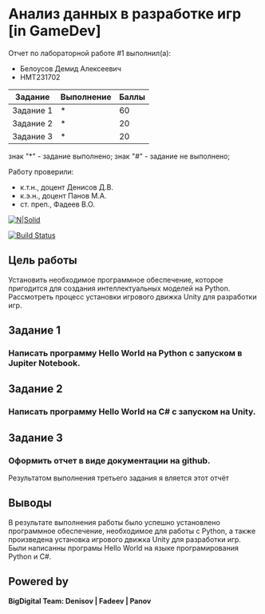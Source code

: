 # Анализ данных в разработке игр [in GameDev]
Отчет по лабораторной работе #1 выполнил(а):
- Белоусов Демид Алексеевич
- НМТ231702

| Задание | Выполнение | Баллы |
| ------ | ------ | ------ |
| Задание 1 | * | 60 |
| Задание 2 | * | 20 |
| Задание 3 | * | 20 |

знак "*" - задание выполнено; знак "#" - задание не выполнено;

Работу проверили:
- к.т.н., доцент Денисов Д.В.
- к.э.н., доцент Панов М.А.
- ст. преп., Фадеев В.О.

[![N|Solid](https://cldup.com/dTxpPi9lDf.thumb.png)](https://nodesource.com/products/nsolid)

[![Build Status](https://travis-ci.org/joemccann/dillinger.svg?branch=master)](https://travis-ci.org/joemccann/dillinger)

## Цель работы
Установить необходимое программное обеспечение, которое пригодится для создания интеллектуальных моделей на Python. Рассмотреть процесс установки игрового движка Unity для разработки игр.

## Задание 1
### Написать программу Hello World на Python с запуском в Jupiter Notebook.

 
## Задание 2
### Написать программу Hello World на C# с запуском на Unity. 
 
## Задание 3
### Оформить отчет в виде документации на github.
Результатом выполнения третьего задания я вляется этот отчёт 
## Выводы

В результате выполнения работы было успешно установлено программное обеспечение, необходимое для работы с Python, а также произведена установка игрового движка Unity для разработки игр. Были написанны програмы Hello World на языке програмирования Python и C#.

## Powered by

**BigDigital Team: Denisov | Fadeev | Panov**
